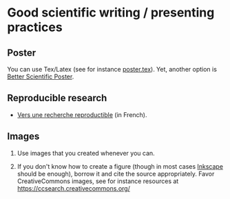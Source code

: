 # Good scientific writing / presenting practices

## Poster

You can use Tex/Latex (see for instance [poster.tex](../tex/draft-poster/poster.tex)).
Yet, another option is [Better Scientific Poster](https://osf.io/ef53g/).

## Reproducible research

- [Vers une recherche reproductible](https://rr-france.github.io/bookrr/) (in French).

## Images

1. Use images that you created whenever you can.

2. If you don't know how to create a figure (though in most cases [Inkscape](https://inkscape.org/) should be enough), borrow it and cite the source appropriately. Favor CreativeCommons images, see for instance resources at
https://ccsearch.creativecommons.org/
